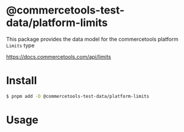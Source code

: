 # @commercetools-test-data/platform-limits

This package provides the data model for the commercetools platform `Limits` type

https://docs.commercetools.com/api/limits

# Install

```bash
$ pnpm add -D @commercetools-test-data/platform-limits
```

# Usage

```ts

```
